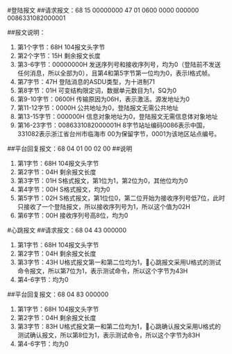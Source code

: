 #登陆报文
##请求报文：68 15 00000000 47 01 0600 0000 000000 0086331082000001

##报文说明：
1. 第1个字节：68H 104报文头字节
2. 第2个字节：15H 剩余报文长度
3. 第3-6字节：00000000H 发送序列号和接收序列号，均为0（登陆前不发送任何消息，所以全部为0），且第4和第5字节第一位均为0，表示I格式帧。
4. 第7字节：47H 登陆消息的ASDU类型，为十进制71
5. 第8字节：01H 可变结构限定词，数据单元数目为1，SQ为0
6. 第9-10字节：0600H 传输原因为06H，表示激活。源发地址为0
7. 第11-12字节：0000H 公共地址为0，登陆报文无需公共地址
8. 第13-15字节：000000H 信息对象地址为0，登陆报文无需信息体对象地址
9. 第16-23字节：0086331082000001H 8字节站址编码0086表示中国，331082表示浙江省台州市临海市 00为保留字节，0001为该地区站点编号。


##平台回复报文：68 04 01 00 02 00
##说明
1. 第1字节：68H 104报文头字节
2. 第2字节：04H 剩余报文长度
3. 第3字节：01H S格式报文，第1位为1，第2位为0，其他位均为0
4. 第4字节：00H S格式报文，均为0
5. 第5字节：02H S格式报文，第1位位0，第二位开始为接收序列号低7位，此时只接收了一个登陆报文，所以接收序列号为1，所以这个值为02H
6. 第6字节：00H 接收序列号高8位，均为0


#心跳报文
##请求报文：68 04 43 000000
1. 第1字节：68H 104报文头字节
2. 第2字节：04H 剩余报文长度
3. 第3字节：43H U格式报文第一和第二位均为1，心跳报文采用U格式的测试命令报文，所以第7位为1，表示测试命令，所以这个字节为43H
4. 第4-6字节：均为0

##平台回复报文：68 04 83 000000
1. 第1字节：68H 104报文头字节
2. 第2字节：04H 剩余报文长度
3. 第3字节：83H U格式报文第一和第二位均为1，心跳确认报文采用U格式的测试确认报文，所以第8位为1，表示测试命令，所以这个字节为83H
4. 第4-6字节：均为0
